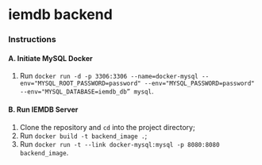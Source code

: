 # iemdb backend

### Instructions
#### A. Initiate MySQL Docker
1. Run 
   `docker run -d -p 3306:3306 --name=docker-mysql --env="MYSQL_ROOT_PASSWORD=password" --env="MYSQL_PASSWORD=password" --env="MYSQL_DATABASE=iemdb_db” mysql`.

#### B. Run IEMDB Server
1. Clone the repository and `cd` into the project directory;
2. Run `docker build -t backend_image .`;
3. Run `docker run -t --link docker-mysql:mysql -p 8080:8080 backend_image`.
